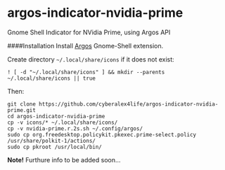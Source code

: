 # argos-indicator-nvidia-prime
Gnome Shell Indicator for NVidia Prime, using Argos API


####Installation
Install [Argos](https://extensions.gnome.org/extension/1176/argos/) Gnome-Shell extension.

Create directory `~/.local/share/icons` if it does not exist:
```
! [ -d "~/.local/share/icons" ] && mkdir --parents ~/.local/share/icons || true
```

Then:
```
git clone https://github.com/cyberalex4life/argos-indicator-nvidia-prime.git
cd argos-indicator-nvidia-prime
cp -v icons/* ~/.local/share/icons/
cp -v nvidia-prime.r.2s.sh ~/.config/argos/
sudo cp org.freedesktop.policykit.pkexec.prime-select.policy /usr/share/polkit-1/actions/
sudo cp pkroot /usr/local/bin/
```
**Note!**
Furthure info to be added soon...
